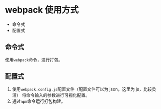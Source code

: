 # webpack 使用方式

* 命令式
* 配置式

## 命令式

使用`webpack`命令，进行打包。

## 配置式

1. 使用`webpack.config.js`配置文件（配置文件可以为 json，这里为 js，比较灵活） 将命令输入的参数进行可视化配置。
2. 通过`npm`命令运行打包构建。
